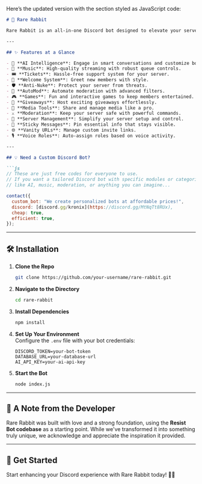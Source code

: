 Here’s the updated version with the section styled as JavaScript code:  

```markdown
# 🐇 Rare Rabbit  

Rare Rabbit is an all-in-one Discord bot designed to elevate your server with AI-driven interactivity, seamless music streaming, server management, and much more. Whether you're managing a bustling community or a small friend group, Rare Rabbit is here to make your Discord experience smarter, faster, and more fun.

---

## ✨ Features at a Glance  

- 🤖 **AI Intelligence**: Engage in smart conversations and customize bot personalities.  
- 🎵 **Music**: High-quality streaming with robust queue controls.  
- 🎟️ **Tickets**: Hassle-free support system for your server.  
- 👋 **Welcome System**: Greet new members with style.  
- 🛡️ **Anti-Nuke**: Protect your server from threats.  
- 🔨 **AutoMod**: Automate moderation with advanced filters.  
- 🎮 **Games**: Fun and interactive games to keep members entertained.  
- 🎁 **Giveaways**: Host exciting giveaways effortlessly.  
- 📸 **Media Tools**: Share and manage media like a pro.  
- ⚔️ **Moderation**: Keep your server safe with powerful commands.  
- 🏰 **Server Management**: Simplify your server setup and control.  
- 📌 **Sticky Messages**: Pin essential info that stays visible.  
- 🌐 **Vanity URLs**: Manage custom invite links.  
- 🎙️ **Voice Roles**: Auto-assign roles based on voice activity.  

---

## 💡 Need a Custom Discord Bot?  

```js
// These are just free codes for everyone to use.
// If you want a tailored Discord bot with specific modules or categories,
// like AI, music, moderation, or anything you can imagine...

contact({
  custom_bot: "We create personalized bots at affordable prices!",
  discord: [discord.gg/kronix](https://discord.gg/MtNqTt8RUx),
  cheap: true,
  efficient: true,
});
```

---

## 🛠️ Installation  

1. **Clone the Repo**  
   ```bash
   git clone https://github.com/your-username/rare-rabbit.git
   ```

2. **Navigate to the Directory**  
   ```bash
   cd rare-rabbit
   ```

3. **Install Dependencies**  
   ```bash
   npm install
   ```

4. **Set Up Your Environment**  
   Configure the `.env` file with your bot credentials:  
   ```env
   DISCORD_TOKEN=your-bot-token
   DATABASE_URL=your-database-url
   AI_API_KEY=your-ai-api-key
   ```

5. **Start the Bot**  
   ```bash
   node index.js
   ```

---

## 📝 A Note from the Developer  

Rare Rabbit was built with love and a strong foundation, using the **Resist Bot codebase** as a starting point. While we've transformed it into something truly unique, we acknowledge and appreciate the inspiration it provided.  

---

## 🌟 Get Started  

Start enhancing your Discord experience with Rare Rabbit today! 🐇✨  
```  

